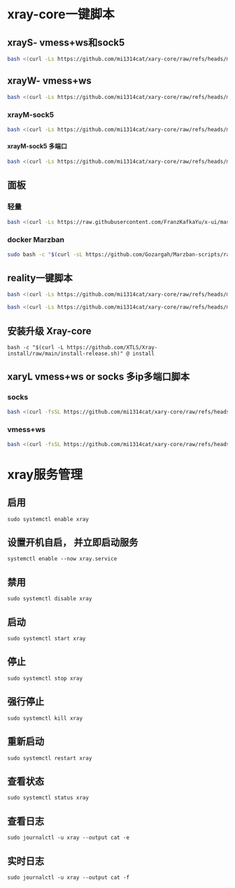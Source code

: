 # xray-core一键脚本
## xrayS- vmess+ws和sock5
```bash
bash <(curl -Ls https://github.com/mi1314cat/xary-core/raw/refs/heads/main/xrayS.sh)
```

## xrayW- vmess+ws
```bash
bash <(curl -Ls https://github.com/mi1314cat/xary-core/raw/refs/heads/main/xrayw-vmess.sh)
```
### xrayM-sock5
```bash
bash <(curl -Ls https://github.com/mi1314cat/xary-core/raw/refs/heads/main/xrayM-sock5.sh)
```
#### xrayM-sock5 多端口
```bash
bash <(curl -Ls https://github.com/mi1314cat/xary-core/raw/refs/heads/main/multiport-sock5.sh)
```
## 面板
### 轻量
```bash
bash <(curl -Ls https://raw.githubusercontent.com/FranzKafkaYu/x-ui/master/install.sh)
```
### docker Marzban
```bash
sudo bash -c "$(curl -sL https://github.com/Gozargah/Marzban-scripts/raw/master/marzban.sh)" @ install
```
## reality一键脚本

```bash
bash <(curl -Ls https://github.com/mi1314cat/xary-core/raw/refs/heads/main/reality_xray.sh)
```

```bash
bash <(curl -Ls https://github.com/mi1314cat/xary-core/raw/refs/heads/main/reality_xray_ip.sh)
```
## 安装升级 Xray-core
```
bash -c "$(curl -L https://github.com/XTLS/Xray-install/raw/main/install-release.sh)" @ install
```
## xaryL  vmess+ws or socks 多ip多端口脚本
### socks
```bash
bash <(curl -fsSL https://github.com/mi1314cat/xary-core/raw/refs/heads/main/xrayL.sh) socks
```
### vmess+ws
```bash
bash <(curl -fsSL https://github.com/mi1314cat/xary-core/raw/refs/heads/main/xrayL.sh) vmess
```
# xray服务管理
## 启用
```
sudo systemctl enable xray
```
## 设置开机自启， 并立即启动服务
```
systemctl enable --now xray.service
```
## 禁用
```
sudo systemctl disable xray
```
## 启动
```
sudo systemctl start xray
```
## 停止	
```
sudo systemctl stop xray
```
## 强行停止
```
sudo systemctl kill xray
```
## 重新启动	
```
sudo systemctl restart xray
```
## 查看状态
```
sudo systemctl status xray
```
## 查看日志	
```
sudo journalctl -u xray --output cat -e
```
## 实时日志	
```
sudo journalctl -u xray --output cat -f
```
